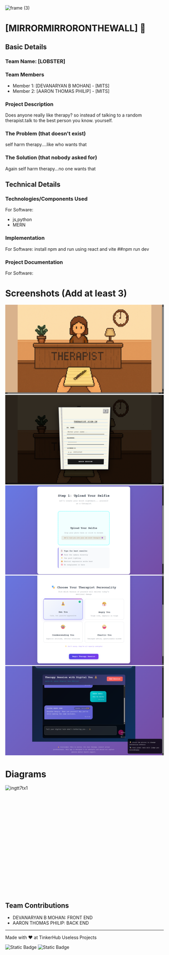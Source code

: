 <img width="3188" height="1202" alt="frame (3)" src="https://github.com/user-attachments/assets/517ad8e9-ad22-457d-9538-a9e62d137cd7" />


# [MIRRORMIRRORONTHEWALL] 🎯


## Basic Details
### Team Name: [LOBSTER]


### Team Members
- Member 1: [DEVANARYAN B MOHAN] - [MITS]
- Member 2: [AARON THOMAS PHILIP] - [MITS]

### Project Description
Does anyone really like therapy? so instead of talking to a random therapist.talk to the best person you know. yourself.

### The Problem (that doesn't exist)
self harm therapy....like who wants that

### The Solution (that nobody asked for)
Again self harm therapy...no one wants that

## Technical Details
### Technologies/Components Used
For Software:
- js,python
- MERN

### Implementation
For Software:
install npm and run using react and vite
##npm run dev

### Project Documentation
For Software:

# Screenshots (Add at least 3)
![Screenshot 2025-08-09 051147](https://github.com/monke-kami/mirrormirroronthewall/blob/main/Screenshot%202025-08-09%20051147.png)
![Screenshot 2025-08-09 051206](https://github.com/monke-kami/mirrormirroronthewall/blob/main/Screenshot%202025-08-09%20051206.png)
![Screenshot 2025-08-09 051252](https://github.com/monke-kami/mirrormirroronthewall/blob/main/Screenshot%202025-08-09%20051252.png)
![Screenshot 2025-08-09 051319](https://github.com/monke-kami/mirrormirroronthewall/blob/main/Screenshot%202025-08-09%20051319.png)
![Screenshot 2025-08-09 051351](https://github.com/monke-kami/mirrormirroronthewall/blob/main/Screenshot%202025-08-09%20051351.png)

# Diagrams
![ingtt7tx1](https://github.com/user-attachments/assets/5ad2bbc7-9095-4be2-9ad5-f6a9f8aac699)<svg xmlns="http://www.w3.org/2000/svg" xmlns:svg="http://www.w3.org/2000/svg" xmlns:xlink="http://www.w3.org/1999/xlink" version="1.0" height="700pt" width="1105pt" viewBox="35 47 1113 706" ><defs><style type="text/css">
           

## Team Contributions
- DEVANARYAN B MOHAN: FRONT END
- AARON THOMAS PHILIP: BACK END 

---
Made with ❤️ at TinkerHub Useless Projects 

![Static Badge](https://img.shields.io/badge/TinkerHub-24?color=%23000000&link=https%3A%2F%2Fwww.tinkerhub.org%2F)
![Static Badge](https://img.shields.io/badge/UselessProjects--25-25?link=https%3A%2F%2Fwww.tinkerhub.org%2Fevents%2FQ2Q1TQKX6Q%2FUseless%2520Projects)
